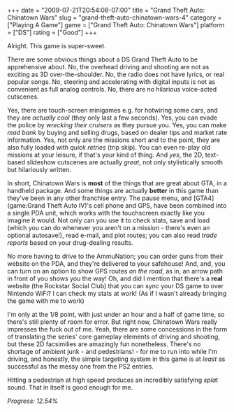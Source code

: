 +++
date = "2009-07-21T20:54:08-07:00"
title = "Grand Theft Auto: Chinatown Wars"
slug = "grand-theft-auto-chinatown-wars-4"
category = ["Playing A Game"]
game = ["Grand Theft Auto: Chinatown Wars"]
platform = ["DS"]
rating = ["Good"]
+++

Alright.  This game is super-sweet.

There are some obvious things about a DS Grand Theft Auto to be apprehensive about.  No, the overhead driving and shooting are not as exciting as 3D over-the-shoulder.  No, the radio does not have lyrics, or real popular songs.  No, steering and accelerating with digital inputs is not as convenient as full analog controls.  No, there are no hilarious voice-acted cutscenes.

Yes, there are touch-screen minigames e.g. for hotwiring some cars, and they are <i>actually cool</i> (they only last a few seconds).  Yes, you can evade the police by <i>wrecking their cruisers</i> as they pursue you.  Yes, you can make <i>mad bank</i> by buying and selling drugs, based on dealer tips and market rate information.  Yes, not only are the missions short and to the point, they are also fully loaded with <i>quick retries</i> (trip skip).  You can even re-play old missions at your leisure, if that's your kind of thing.  And <i>yes</i>, the 2D, text-based slideshow cutscenes are actually <i>great</i>, not only stylistically smooth but hilariously written.

In short, Chinatown Wars is <b>most</b> of the things that are great about GTA, in a handheld package.  And some things are actually <b>better</b> in this game than they've been in any other franchise entry.  The pause menu, and [GTA4](game:Grand Theft Auto IV)'s cell phone and GPS, have been combined into a single PDA unit, which works with the touchscreen exactly like you imagine it would.  Not only can you use it to check stats, save and load (which you can do whenever you aren't on a mission - there's even an optional autosave!), read e-mail, and plot routes; you can also read <i>trade reports</i> based on your drug-dealing results.

No more having to drive to the AmmuNation; you can order guns from their website on the PDA, and they're delivered to your safehouse!  And, and, you can turn on an option to show GPS routes <i>on the road</i>, as in, an arrow path in front of you shows you the way!  Oh, and did I mention that there's a <b>real</b> website (the Rockstar Social Club) that you can sync your DS game to over Nintendo WiFi?  I can check my stats at work!  (As if I wasn't already bringing the game with me to work)

I'm only at the 1/8 point, with just under an hour and a half of game time, so there's still plenty of room for error.  But right now, Chinatown Wars really impresses the fuck out of me.  Yeah, there are some concessions in the form of translating the series' core gameplay elements of driving and shooting, but these 2D facsimilies are amazingly fun nonetheless.  There's no shortage of ambient junk - and pedestrians! - for me to run into while I'm driving, and honestly, the simple targeting system in this game is at <i>least</i> as successful as the messy one from the PS2 entries.

Hitting a pedestrian at high speed produces an incredibly satisfying *splat* sound.  That in itself is good enough for me.

<i>Progress: 12.54%</i>